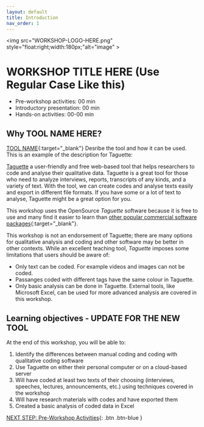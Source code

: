 ```yaml
---
layout: default
title: Introduction 
nav_order: 1
---
```

<img src="WORKSHOP-LOGO-HERE.png" style="float:right;width:180px;"alt="image" > 

# WORKSHOP TITLE HERE (Use Regular Case Like this)

- Pre-workshop activities: 00 min 
- Introductory presentation: 00 min
- Hands-on activities: 00-00 min

## Why TOOL NAME HERE? 

[TOOL NAME](https://TOOL-URL-HERE.org/){:target="_blank"} Desribe the tool and how it can be used. This is an example of the description for Taguette:

[Taguette](https://taguette.org/) a user-friendly and free web-based tool that helps researchers to code and analyse their qualitative data. Taguette is a great tool for those who need to analyze interviews, reports, transcripts of any kinds, and a variety of text. With the tool, we can create codes and analyse texts easily and export in different file formats. If you have some or a lot of text to analyse, Taguette might be a great option for you.

This workshop uses the OpenSource _Taguette_ software because it is free to use and many find it easier to learn than [other popular commercial software packages](https://en.wikipedia.org/wiki/Computer-assisted_qualitative_data_analysis_software){:target="_blank"}. 

This workshop is not an endorsement of Taguette; there are many options for qualitative analysis and coding and other software may be better in other contexts. While an excellent teaching tool, _Taguette_ imposes some limitations that users should be aware of:

- Only text can be coded. For example videos and images can not be coded.
- Passanges coded with different tags have the same colour in Taguette. 
- Only basic analysis can be done in Taguette. External tools, like Microsoft Excel, can be used for more advanced analysis are covered in this workshop.

## Learning objectives - UPDATE FOR THE NEW TOOL

At the end of this workshop, you will be able to:

1. Identify the differences between manual coding and coding with qualitative coding software
2. Use Taguette on either their personal computer or on a cloud-based server
3. Will have coded at least two texts of their choosing (interviews, speeches, lectures, announcements, etc.) using techniques covered in the workshop
4. Will have research materials with codes and have exported them
5. Created a basic analysis of coded data in Excel
 
[NEXT STEP: Pre-Workshop Activities](pre-workshop.html){: .btn .btn-blue }
